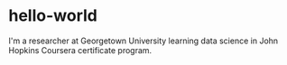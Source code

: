 # hello-world
I'm a researcher at Georgetown University learning data science in John Hopkins Coursera certificate program. 
